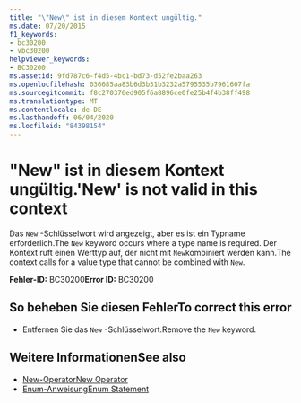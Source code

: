 ```yaml
---
title: "\"New\" ist in diesem Kontext ungültig."
ms.date: 07/20/2015
f1_keywords:
- bc30200
- vbc30200
helpviewer_keywords:
- BC30200
ms.assetid: 9fd787c6-f4d5-4bc1-bd73-d52fe2baa263
ms.openlocfilehash: 036685aa83b6d3b31b3232a5795535b7961607fa
ms.sourcegitcommit: f8c270376ed905f6a8896ce0fe25b4f4b38ff498
ms.translationtype: MT
ms.contentlocale: de-DE
ms.lasthandoff: 06/04/2020
ms.locfileid: "84398154"
---
```

# <a name="new-is-not-valid-in-this-context"></a><span data-ttu-id="485c7-102">"New" ist in diesem Kontext ungültig.</span><span class="sxs-lookup"><span data-stu-id="485c7-102">'New' is not valid in this context</span></span>
<span data-ttu-id="485c7-103">Das `New` -Schlüsselwort wird angezeigt, aber es ist ein Typname erforderlich.</span><span class="sxs-lookup"><span data-stu-id="485c7-103">The `New` keyword occurs where a type name is required.</span></span> <span data-ttu-id="485c7-104">Der Kontext ruft einen Werttyp auf, der nicht mit `New`kombiniert werden kann.</span><span class="sxs-lookup"><span data-stu-id="485c7-104">The context calls for a value type that cannot be combined with `New`.</span></span>  
  
 <span data-ttu-id="485c7-105">**Fehler-ID:** BC30200</span><span class="sxs-lookup"><span data-stu-id="485c7-105">**Error ID:** BC30200</span></span>  
  
## <a name="to-correct-this-error"></a><span data-ttu-id="485c7-106">So beheben Sie diesen Fehler</span><span class="sxs-lookup"><span data-stu-id="485c7-106">To correct this error</span></span>  
  
- <span data-ttu-id="485c7-107">Entfernen Sie das `New` -Schlüsselwort.</span><span class="sxs-lookup"><span data-stu-id="485c7-107">Remove the `New` keyword.</span></span>  
  
## <a name="see-also"></a><span data-ttu-id="485c7-108">Weitere Informationen</span><span class="sxs-lookup"><span data-stu-id="485c7-108">See also</span></span>

- [<span data-ttu-id="485c7-109">New-Operator</span><span class="sxs-lookup"><span data-stu-id="485c7-109">New Operator</span></span>](../language-reference/operators/new-operator.md)
- [<span data-ttu-id="485c7-110">Enum-Anweisung</span><span class="sxs-lookup"><span data-stu-id="485c7-110">Enum Statement</span></span>](../language-reference/statements/enum-statement.md)
